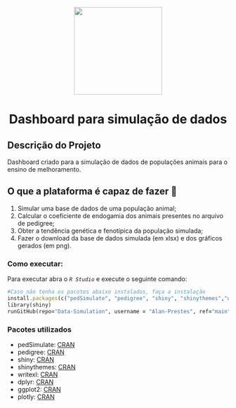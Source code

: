 <p align="center"> <img src="https://user-images.githubusercontent.com/87569077/236585012-9f31c629-35f3-40c3-99de-541efcb9db63.jpg" width="200">
<h1 align="center"> Dashboard para simulação de dados </h1>

## Descrição do Projeto
Dashboard criado para a simulação de dados de populações animais para o ensino de melhoramento.

## O que a plataforma é capaz de fazer :checkered_flag:
1. Simular uma base de dados de uma população animal;
2. Calcular o coeficiente de endogamia dos animais presentes no arquivo de pedigree;
3. Obter a tendência genética e fenotípica da população simulada;
4. Fazer o download da base de dados simulada (em xlsx) e dos gráficos gerados (em png).

### Como executar:
Para executar abra o _`R Studio`_ e execute o seguinte comando:
```ruby
#Caso não tenha os pacotes abaixo instalados, faça a instalação
install.packages(c("pedSimulate", "pedigree", "shiny", "shinythemes","writexl", "dplyr", "ggplot2", "plotly"))
library(shiny)
runGitHub(repo="Data-Simulation", username = "Alan-Prestes", ref="main")
```


### Pacotes utilizados
* pedSimulate: [CRAN](https://cran.r-project.org/package=pedSimulate)
* pedigree: [CRAN](https://cran.r-project.org/package=pedigree)
* shiny: [CRAN](https://cran.r-project.org/package=shiny)
* shinythemes: [CRAN](https://cran.r-project.org/package=shinythemes)
* writexl: [CRAN](https://cran.r-project.org/package=writexl)
* dplyr: [CRAN](https://cran.r-project.org/package=dplyr)
* ggplot2: [CRAN](https://cran.r-project.org/package=ggplot2)
* plotly: [CRAN](https://cran.r-project.org/package=plotly)


